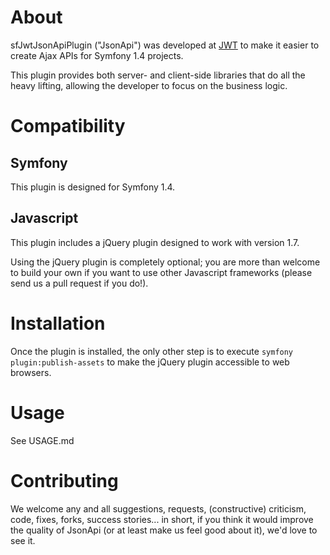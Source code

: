 # About
sfJwtJsonApiPlugin ("JsonApi") was developed at [JWT](http://jwt.com) to make it
  easier to create Ajax APIs for Symfony 1.4 projects.

This plugin provides both server- and client-side libraries that do all the
  heavy lifting, allowing the developer to focus on the business logic.

# Compatibility
## Symfony
This plugin is designed for Symfony 1.4.

## Javascript
This plugin includes a jQuery plugin designed to work with version 1.7.

Using the jQuery plugin is completely optional; you are more than welcome to
  build your own if you want to use other Javascript frameworks (please send us
  a pull request if you do!).

# Installation
Once the plugin is installed, the only other step is to execute
  `symfony plugin:publish-assets` to make the jQuery plugin accessible to web
  browsers.

# Usage
See USAGE.md

# Contributing
We welcome any and all suggestions, requests, (constructive) criticism, code,
  fixes, forks, success stories... in short, if you think it would improve the
  quality of JsonApi (or at least make us feel good about it), we'd love to see
  it.